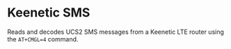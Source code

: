 
# Keenetic SMS

Reads and decodes UCS2 SMS messages from a Keenetic LTE router using the `AT+CMGL=4` command.
